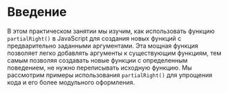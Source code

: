 # Введение

В этом практическом занятии мы изучим, как использовать функцию `partialRight()` в JavaScript для создания новых функций с предварительно заданными аргументами. Эта мощная функция позволяет легко добавлять аргументы к существующим функциям, тем самым позволяя создавать новые функции с определенным поведением, не нужно переписывать исходную функцию. Мы рассмотрим примеры использования `partialRight()` для упрощения кода и его более модульного оформления.
